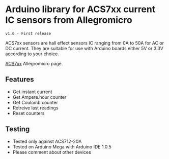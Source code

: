Arduino library for ACS7xx current IC sensors from Allegromicro
==============

    v1.0 - First release

ACS7xx sensors are hall effect sensors IC ranging from 0A to 50A for AC or DC current. They are suitable for use with Arduino boards either 5V or 3.3V according to your choice.

[ACS7xx](http://allegromicro.com/en/Products/Current-Sensor-ICs/Zero-To-Fifty-Amp-Integrated-Conductor-Sensor-ICs.aspx) Allegromicro page.

## Features ##
- Get instant current
- Get Ampere.hour counter
- Get Coulomb counter
- Retreive last readings
- Reset counters


## Testing ##
- Tested only against ACS712-20A
- Tested on Arduino Mega with Arduino IDE 1.0.5
- Please comment about other devices

